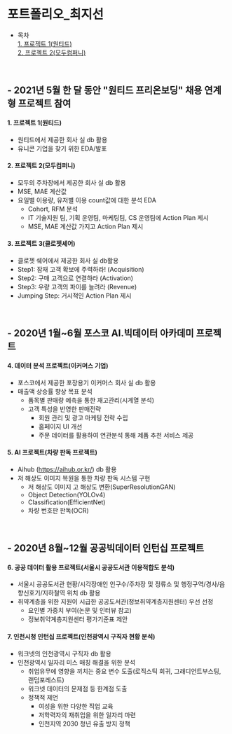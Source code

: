 # 포트폴리오_최지선
- 목차  
[1. 프로젝트 1(원티드)](#1.-프로젝트-1(원티드))  
[2. 프로젝트 2(모두컴퍼니)](#2.-프로젝트-2(모두컴퍼니))
</br>

## - 2021년 5월 한 달 동안 "원티드 프리온보딩" 채용 연계형 프로젝트 참여

#### 1. 프로젝트 1(원티드)
   * 원티드에서 제공한 회사 실 db 활용
   * 유니콘 기업을 찾기 위한 EDA/발표
#### 2. 프로젝트 2(모두컴퍼니)
   * 모두의 주차장에서 제공한 회사 실 db 활용
   * MSE, MAE 계산값
   * 요일별 이용량, 유저별 이용 count값에 대한 분석 EDA
     * Cohort, RFM 분석
     * IT 기술지원 팀, 기획 운영팀, 마케팅팀, CS 운영팀에 Action Plan 제시
     * MSE, MAE 계산값 가지고 Action Plan 제시
#### 3. 프로젝트 3(클로젯셰어)
   * 클로젯 쉐어에서 제공한 회사 실 db활용
   * Step1: 잠재 고객 확보에 주력하라! (Acquisition)
   * Step2: 구매 고객으로 연결하라 (Activation)
   * Step3: 우량 고객의 파이를 늘려라 (Revenue)
   * Jumping Step: 거시적인 Action Plan 제시

</br>

## - 2020년 1월~6월 포스코 AI.빅데이터 아카데미 프로젝트

#### 4. 데이터 분석 프로젝트(이커머스 기업)
   * 포스코에서 제공한 포장용기 이커머스 회사 실 db 활용
   * 매출액 상승률 향상 목표 분석
     * 품목별 판매량 예측을 통한 재고관리(시계열 분석)
     * 고객 특성을 반영한 판매전략
       - 회원 관리 및 광고 마케팅 전략 수립
       - 홈페이지 UI 개선
       - 주문 데이터를 활용하여 연관분석 통해 제품 추천 서비스 제공
#### 5. AI 프로젝트(차량 판독 프로젝트)
   * Aihub (https://aihub.or.kr/) db 활용
   * 저 해상도 이미지 복원을 통한 차량 판독 시스템 구현
     * 저 해상도 이미지 고 해상도 변환(SuperResolutionGAN)
     * Object Detection(YOLOv4)
     * Classification(EfficientNet)
     * 차량 번호판 판독(OCR)

</br>

## - 2020년 8월~12월 공공빅데이터 인턴십 프로젝트

#### 6. 공공 데이터 활용 프로젝트(서울시 공공도서관 이용적합도 분석)
   * 서울시 공공도서관 현황/시각장애인 인구수/주차장 및 정류소 및 행정구역/경사/음향신호기/지하철역 위치 db 활용
   * 취약계층을 위한 지원이 시급한 공공도서관(정보취약계층지원센터) 우선 선정
     * 요인별 가중치 부여(논문 및 인터뷰 참고)
     * 정보취약계층지원센터 평가기준표 제안

#### 7. 인천시청 인턴십 프로젝트(인천광역시 구직자 현황 분석)
   * 워크넷의 인천광역시 구직자 db 활용
   * 인천광역시 일자리 미스 매칭 해결을 위한 분석
     * 취업유무에 영향을 끼치는 중요 변수 도출(로직스틱 회귀, 그래디언트부스팅, 랜덤포레스트)
     * 워크넷 데이터의 문제점 등 한계점 도출
     * 정책적 제언
       - 여성을 위한 다양한 직업 교육
       - 저학력자의 재취업을 위한 일자리 마련
       - 인천지역 2030 청년 유출 방지 정책
